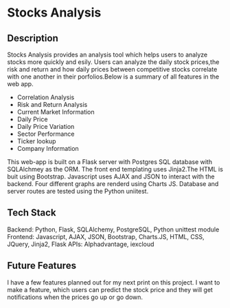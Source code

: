 # Stocks Analysis 

## Description
Stocks Analysis provides an analysis tool which helps users to analyze stocks more quickly and esily. Users can analyze the daily stock prices,the risk and return and how daily prices between competitive stocks correlate with one another in their porfolios.Below is a summary of all features in the web app. 

- Correlation Analysis 
- Risk and Return Analysis 
- Current Market Information
- Daily Price
- Daily Price Variation
- Sector Performance
- Ticker lookup
- Company Information 

This web-app is built on a Flask server with Postgres SQL database with SQLAlchmey as the ORM. The front end templating uses Jinja2.The HTML is buit using Bootstrap. Javascript uses AJAX and JSON to interact with the backend. Four different graphs are renderd using Charts JS. Database and server routes are tested using the Python uniitest. 

## Tech Stack 

Backend: Python, Flask, SQLAlchemy, PostgreSQL, Python unittest module 
Frontend: Javascript, AJAX, JSON, Bootstrap, Charts.JS, HTML, CSS, JQuery, Jinja2, Flask 
APIs: Alphadvantage, iexcloud 

## Future Features

I have a few features planned out for my next print on this project. I want to make a feature, which users can predict the stock price and they will get notifications when the prices go up or go down. 
